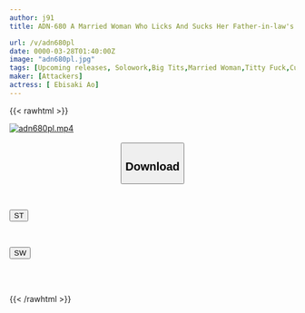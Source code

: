 ```yaml
---
author: j91
title: ADN-680 A Married Woman Who Licks And Sucks Her Father-in-law's Body, Ao Ebisaki

url: /v/adn680pl
date: 0000-03-28T01:40:00Z
image: "adn680pl.jpg"
tags: [Upcoming releases, Solowork,Big Tits,Married Woman,Titty Fuck,Cuckold,Kiss	]
maker: [Attackers]
actress: [ Ebisaki Ao]
---
```



{{< rawhtml >}}

<div class="video" data-videoid="pending_link.html">
    <a href="javascript:;">
        <img src="/v/adn680pl/adn680pl.jpg" width="WIDTH" height="HEIGHT" alt="adn680pl.mp4" loading="lazy">
    </a>
</div>

<script type="text/javascript" src="https://j91.asia/asset/on-demand-pend.js"></script>

<br>
  <link rel="stylesheet" href="https://j91.asia/asset/bs5.css">
  
  <center>
  <button class="btn btn-primary" type="button" data-bs-toggle="collapse" data-bs-target=".multi-collapse" aria-expanded="false" aria-controls="multiCollapseExample1 multiCollapseExample2"><h2>Download</h2></button></center>
</p>
<div class="row">
  <div class="col">
    <div class="collapse multi-collapse" id="multiCollapseExample1">
      <div class="card card-body">
	      	      <br>
<div class="buttons">  
<p><a href="https://j91.asia/pending_link.html" target="_blank"><button class="btn-hover color-3"><i class="fa fa-download"></i> ST</button></a></p></div>
    </div>
  </div>
</div>
  <div class="col">
    <div class="collapse multi-collapse" id="multiCollapseExample2">
      <div class="card card-body">
	      <br>
<div class="buttons">
<p><a href="https://j91.asia/pending_link.html" target="_blank"><button class="btn-hover color-2"><i class="fa fa-download"></i> SW</button></a></p></div>
<br><br>
      </div>
    </div>
  </div>
</div>

{{< /rawhtml >}}
